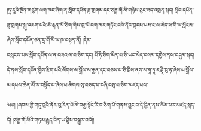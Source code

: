﻿  
།ཏཱ་རཱའི་སྔོན་གཙུག་ལག་ཁང་ཞིག་ན་སློབ་དཔོན་ཟླ་གྲགས་དང་ཙནྡྲ་གོ་མི་གཉིས་ཅུང་ཟད་འགྲན་སྐད། སློབ་དཔོན་ཟླ་གྲགས་སྐུ་འཆག་པའི་ཚེ་རྒན་མོ་ཅིག་གིས་བུ་མོ་བག་མར་གཏོང་བའི་ནོར་བླངས་པས་ང་ལ་མེད་ཕ་གི་ལ་སློངས་ཞེས་སློབ་དཔོན་ཙན་དྲ་གོ་མི་ལ་ཁ་བསྟན་ནོ། །དེར་  
བསླངས་པས་སློབ་དཔོན་ལ་ན་བཟའ་ལ་བ་ཅིག་དང། པོ་ཏི་ཅིག་མིན་པ་ཅི་ཡང་མེད་བསམ་དགྱེས་ནས་བཤུམ་སྐད། དེ་ནས་སློབ་དཔོན་གྱིས་རྩིག་པའི་ལོགས་ལ་སྒྲོལ་མ་རྒྱན་དང་བཅས་པ་ཅི་བྲིས་ནས་མ་ཧཱ་ཏཱ་ར་ཤྲཱི་བུ་ཏ་ཞེས་པ་སྒྲོལ་མ་དཔལ་ཆེན་མོ་ལ་བསྟོད་པ་ཞེས་པ་ཚིགས་སུ་བཅད་པ་བཞི་བཅུ་པ་ཅིག་མཛད་པས་  
  
༄༅། །ཞབས་ཀྱི་གདུ་བུའི་ནོར་བུ་རིན་པོ་ཆེ་བརྒྱ་སྟོང་རི་བ་ཅིག་པོ་གནས་བྱུང་བ་དེ་བྱིན་ནས་ཚིམ་པར་མཛད་སྐད་དོ། །ཙནྡྲ་གོ་མིའི་གཏམ་རྒྱུད་བིན་ཡ་ཤྲཱིས་བསྒྱུར་བའོ།།  
  
  
